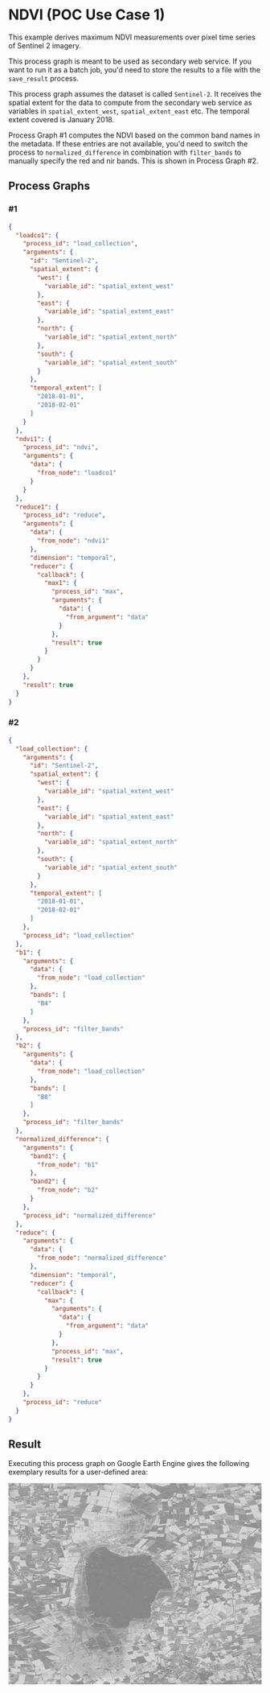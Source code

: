 # NDVI (POC Use Case 1)

This example derives maximum NDVI measurements over pixel time series of Sentinel 2 imagery.

This process graph is meant to be used as secondary web service. If you want to run it as a batch job, you'd need to store the results to a file with the `save_result` process.

This process graph assumes the dataset is called `Sentinel-2`. It receives the spatial extent for the data to compute from the secondary web service as variables in `spatial_extent_west`, `spatial_extent_east` etc. The temporal extent covered is January 2018.

Process Graph #1 computes the NDVI based on the common band names in the metadata. If these entries are not available, you'd need to switch the process to `normalized_difference` in combination with `filter_bands` to manually specify the red and nir bands. This is shown in Process Graph #2.

## Process Graphs

### #1

```json
{
  "loadco1": {
    "process_id": "load_collection",
    "arguments": {
      "id": "Sentinel-2",
      "spatial_extent": {
        "west": {
          "variable_id": "spatial_extent_west"
        },
        "east": {
          "variable_id": "spatial_extent_east"
        },
        "north": {
          "variable_id": "spatial_extent_north"
        },
        "south": {
          "variable_id": "spatial_extent_south"
        }
      },
      "temporal_extent": [
        "2018-01-01",
        "2018-02-01"
      ]
    }
  },
  "ndvi1": {
    "process_id": "ndvi",
    "arguments": {
      "data": {
        "from_node": "loadco1"
      }
    }
  },
  "reduce1": {
    "process_id": "reduce",
    "arguments": {
      "data": {
        "from_node": "ndvi1"
      },
      "dimension": "temporal",
      "reducer": {
        "callback": {
          "max1": {
            "process_id": "max",
            "arguments": {
              "data": {
                "from_argument": "data"
              }
            },
            "result": true
          }
        }
      }
    },
    "result": true
  }
}
```

### #2

```json
{
  "load_collection": {
    "arguments": {
      "id": "Sentinel-2",
      "spatial_extent": {
        "west": {
          "variable_id": "spatial_extent_west"
        },
        "east": {
          "variable_id": "spatial_extent_east"
        },
        "north": {
          "variable_id": "spatial_extent_north"
        },
        "south": {
          "variable_id": "spatial_extent_south"
        }
      },
      "temporal_extent": [
        "2018-01-01",
        "2018-02-01"
      ]
    },
    "process_id": "load_collection"
  },
  "b1": {
    "arguments": {
      "data": {
        "from_node": "load_collection"
      },
      "bands": [
        "B4"
      ]
    },
    "process_id": "filter_bands"
  },
  "b2": {
    "arguments": {
      "data": {
        "from_node": "load_collection"
      },
      "bands": [
        "B8"
      ]
    },
    "process_id": "filter_bands"
  },
  "normalized_difference": {
    "arguments": {
      "band1": {
        "from_node": "b1"
      },
      "band2": {
        "from_node": "b2"
      }
    },
    "process_id": "normalized_difference"
  },
  "reduce": {
    "arguments": {
      "data": {
        "from_node": "normalized_difference"
      },
      "dimension": "temporal",
      "reducer": {
        "callback": {
          "max": {
            "arguments": {
              "data": {
                "from_argument": "data"
              }
            },
            "process_id": "max",
            "result": true
          }
        }
      }
    },
    "process_id": "reduce"
  }
}
```

## Result

Executing this process graph on Google Earth Engine gives the following exemplary results for a user-defined area:

![Resulting Image](gee-result.png)